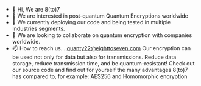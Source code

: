 - 👋 Hi, We are 8(to)7
- 👀 We are  interested in post-quantum Quantum Encryptions worldwide
- 🌱 We currently deploying our code and being tested in multiple Industries segments.
- 💞️ We are looking to collaborate on quantum encryption with companies worldwide.
- 📫 How to reach us... quanty22@eighttoseven.com
Our encryption can be used not only for data but also for transmissions.
Reduce data storage, reduce transmission time, and be quantum-resistant!
Check out our source code and find out for yourself the many advantages 8(to)7 has compared to, for example:
 AES256 and Homomorphic encryption
<!---
Quanty22/Quanty22 is a ✨ special ✨ repository because its `README.md` (this file) appears on your GitHub profile.
You can click the Preview link to take a look at your changes.
--->
